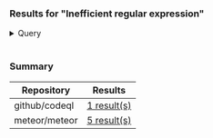### Results for "Inefficient regular expression"

<details>
<summary>Query</summary>

```ql
/**
 * @name Inefficient regular expression
 * @description A regular expression that requires exponential time to match certain inputs
 *              can be a performance bottleneck, and may be vulnerable to denial-of-service
 *              attacks.
 * @kind problem
 * @problem.severity error
 * @security-severity 7.5
 * @precision high
 * @id js/redos
 * @tags security
 *       external/cwe/cwe-1333
 *       external/cwe/cwe-730
 *       external/cwe/cwe-400
 */

import javascript
import semmle.javascript.security.performance.ReDoSUtil
import semmle.javascript.security.performance.ExponentialBackTracking

from RegExpTerm t, string pump, State s, string prefixMsg
where hasReDoSResult(t, pump, s, prefixMsg)
select t,
  "This part of the regular expression may cause exponential backtracking on strings " + prefixMsg +
    "containing many repetitions of '" + pump + "'."

```

</details>

<br />

### Summary

| Repository | Results |
| --- | --- |
| github/codeql | [1 result(s)](#file-result-1-github-codeql-md) |
| meteor/meteor | [5 result(s)](#file-result-2-meteor-meteor-md) |